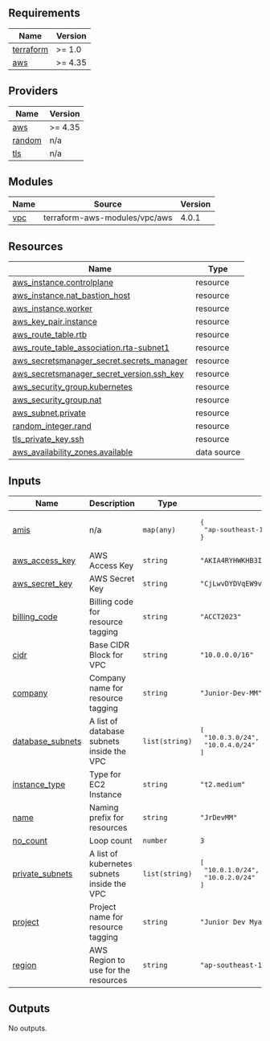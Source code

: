 ## Requirements

| Name | Version |
|------|---------|
| <a name="requirement_terraform"></a> [terraform](#requirement\_terraform) | >= 1.0 |
| <a name="requirement_aws"></a> [aws](#requirement\_aws) | >= 4.35 |

## Providers

| Name | Version |
|------|---------|
| <a name="provider_aws"></a> [aws](#provider\_aws) | >= 4.35 |
| <a name="provider_random"></a> [random](#provider\_random) | n/a |
| <a name="provider_tls"></a> [tls](#provider\_tls) | n/a |

## Modules

| Name | Source | Version |
|------|--------|---------|
| <a name="module_vpc"></a> [vpc](#module\_vpc) | terraform-aws-modules/vpc/aws | 4.0.1 |

## Resources

| Name | Type |
|------|------|
| [aws_instance.controlplane](https://registry.terraform.io/providers/hashicorp/aws/latest/docs/resources/instance) | resource |
| [aws_instance.nat_bastion_host](https://registry.terraform.io/providers/hashicorp/aws/latest/docs/resources/instance) | resource |
| [aws_instance.worker](https://registry.terraform.io/providers/hashicorp/aws/latest/docs/resources/instance) | resource |
| [aws_key_pair.instance](https://registry.terraform.io/providers/hashicorp/aws/latest/docs/resources/key_pair) | resource |
| [aws_route_table.rtb](https://registry.terraform.io/providers/hashicorp/aws/latest/docs/resources/route_table) | resource |
| [aws_route_table_association.rta-subnet1](https://registry.terraform.io/providers/hashicorp/aws/latest/docs/resources/route_table_association) | resource |
| [aws_secretsmanager_secret.secrets_manager](https://registry.terraform.io/providers/hashicorp/aws/latest/docs/resources/secretsmanager_secret) | resource |
| [aws_secretsmanager_secret_version.ssh_key](https://registry.terraform.io/providers/hashicorp/aws/latest/docs/resources/secretsmanager_secret_version) | resource |
| [aws_security_group.kubernetes](https://registry.terraform.io/providers/hashicorp/aws/latest/docs/resources/security_group) | resource |
| [aws_security_group.nat](https://registry.terraform.io/providers/hashicorp/aws/latest/docs/resources/security_group) | resource |
| [aws_subnet.private](https://registry.terraform.io/providers/hashicorp/aws/latest/docs/resources/subnet) | resource |
| [random_integer.rand](https://registry.terraform.io/providers/hashicorp/random/latest/docs/resources/integer) | resource |
| [tls_private_key.ssh](https://registry.terraform.io/providers/hashicorp/tls/latest/docs/resources/private_key) | resource |
| [aws_availability_zones.available](https://registry.terraform.io/providers/hashicorp/aws/latest/docs/data-sources/availability_zones) | data source |

## Inputs

| Name | Description | Type | Default | Required |
|------|-------------|------|---------|:--------:|
| <a name="input_amis"></a> [amis](#input\_amis) | n/a | `map(any)` | <pre>{<br>  "ap-southeast-1": "ami-0a72af05d27b49ccb"<br>}</pre> | no |
| <a name="input_aws_access_key"></a> [aws\_access\_key](#input\_aws\_access\_key) | AWS Access Key | `string` | `"AKIA4RYHWKHB3IWD2XDL"` | no |
| <a name="input_aws_secret_key"></a> [aws\_secret\_key](#input\_aws\_secret\_key) | AWS Secret Key | `string` | `"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"` | no |
| <a name="input_billing_code"></a> [billing\_code](#input\_billing\_code) | Billing code for resource tagging | `string` | `"ACCT2023"` | no |
| <a name="input_cidr"></a> [cidr](#input\_cidr) | Base CIDR Block for VPC | `string` | `"10.0.0.0/16"` | no |
| <a name="input_company"></a> [company](#input\_company) | Company name for resource tagging | `string` | `"Junior-Dev-MM"` | no |
| <a name="input_database_subnets"></a> [database\_subnets](#input\_database\_subnets) | A list of database subnets inside the VPC | `list(string)` | <pre>[<br>  "10.0.3.0/24",<br>  "10.0.4.0/24"<br>]</pre> | no |
| <a name="input_instance_type"></a> [instance\_type](#input\_instance\_type) | Type for EC2 Instance | `string` | `"t2.medium"` | no |
| <a name="input_name"></a> [name](#input\_name) | Naming prefix for resources | `string` | `"JrDevMM"` | no |
| <a name="input_no_count"></a> [no\_count](#input\_no\_count) | Loop count | `number` | `3` | no |
| <a name="input_private_subnets"></a> [private\_subnets](#input\_private\_subnets) | A list of kubernetes subnets inside the VPC | `list(string)` | <pre>[<br>  "10.0.1.0/24",<br>  "10.0.2.0/24"<br>]</pre> | no |
| <a name="input_project"></a> [project](#input\_project) | Project name for resource tagging | `string` | `"Junior Dev Myanmar Batch-1"` | no |
| <a name="input_region"></a> [region](#input\_region) | AWS Region to use for the resources | `string` | `"ap-southeast-1"` | no |

## Outputs

No outputs.
